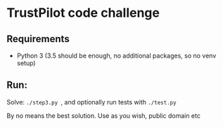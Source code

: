 # TrustPilot code challenge

## Requirements
 * Python 3 (3.5 should be enough, no additional packages, so no venv setup)

## Run:
Solve:
```./step3.py ```, and optionally run tests with ``` ./test.py ```

By no means the best solution. Use as you wish, public domain etc 
